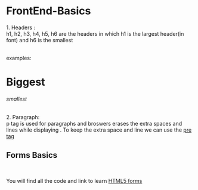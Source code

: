 # FrontEnd-Basics
<body>
<div>
<p> 1. Headers : <br>
   h1, h2, h3, h4, h5, h6 are the headers in which h1 is the largest header(in font) and h6 is the smallest </p>
<br>
examples:
<h1>Biggest</h1>
<h6>smallest</h6>
<div>

<div>
<p> 2. Paragraph: <br> 
   p tag is used for paragraphs and broswers erases the extra spaces and lines while displaying . 
   To keep the extra space and line we can use the <a href='HTML5/Forms_Basic.html'>pre tag</a>
</p>
</div>

<h2>Forms Basics</h2><br>
<p>You will find all the code and link to learn <a href='HTML5/Form_Basics.html' >HTML5 forms</a></p>
</body>

